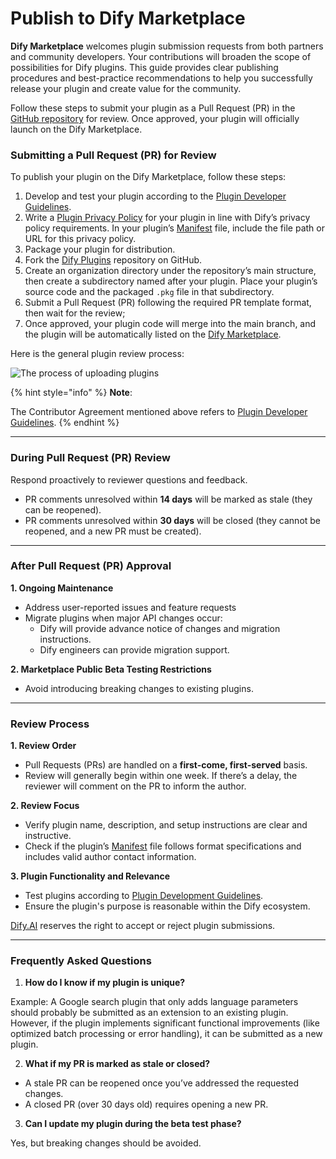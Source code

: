 # Publish to Dify Marketplace

**Dify Marketplace** welcomes plugin submission requests from both partners and community developers. Your contributions will broaden the scope of possibilities for Dify plugins. This guide provides clear publishing procedures and best-practice recommendations to help you successfully release your plugin and create value for the community.

Follow these steps to submit your plugin as a Pull Request (PR) in the [GitHub repository](https://github.com/langgenius/dify-plugins) for review. Once approved, your plugin will officially launch on the Dify Marketplace.

### Submitting a Pull Request (PR) for Review

To publish your plugin on the Dify Marketplace, follow these steps:

1. Develop and test your plugin according to the [Plugin Developer Guidelines](plugin-developer-guidelines.md).
2. Write a [Plugin Privacy Policy](plugin-privacy-protection-guidelines.md) for your plugin in line with Dify’s privacy policy requirements. In your plugin’s [Manifest](../../schema-definition/manifest.md) file, include the file path or URL for this privacy policy.
3. Package your plugin for distribution.
4. Fork the [Dify Plugins](https://github.com/langgenius/dify-plugins) repository on GitHub.
5. Create an organization directory under the repository’s main structure, then create a subdirectory named after your plugin. Place your plugin’s source code and the packaged `.pkg` file in that subdirectory.
6. Submit a Pull Request (PR) following the required PR template format, then wait for the review;
7. Once approved, your plugin code will merge into the main branch, and the plugin will be automatically listed on the [Dify Marketplace](https://marketplace.dify.ai/).

Here is the general plugin review process:

![The process of uploading plugins](https://assets-docs.dify.ai/2025/01/05df333acfaf662e99316432db23ba9f.png)

{% hint style="info" %}
**Note**:

The Contributor Agreement mentioned above refers to [Plugin Developer Guidelines](plugin-developer-guidelines.md).
{% endhint %}

***

### **During Pull Request (PR) Review**

Respond proactively to reviewer questions and feedback.

* PR comments unresolved within **14 days** will be marked as stale (they can be reopened).
* PR comments unresolved within **30 days** will be closed (they cannot be reopened, and a new PR must be created).

***

### **After Pull Request (PR) Approval**

**1. Ongoing Maintenance**

* Address user-reported issues and feature requests
* Migrate plugins when major API changes occur:
  * Dify will provide advance notice of changes and migration instructions.
  * Dify engineers can provide migration support.

**2. Marketplace Public Beta Testing Restrictions**

* Avoid introducing breaking changes to existing plugins.

***

### **Review Process**

**1. Review Order**

* Pull Requests (PRs) are handled on a **first-come, first-served** basis.
* Review will generally begin within one week. If there’s a delay, the reviewer will comment on the PR to inform the author.

**2. Review Focus**

* Verify plugin name, description, and setup instructions are clear and instructive.
* Check if the plugin’s [Manifest](https://docs.dify.ai/plugins/schema-definition/manifest) file follows format specifications and includes valid author contact information.

**3. Plugin Functionality and Relevance**

* Test plugins according to [Plugin Development Guidelines](plugin-developer-guidelines.md).
* Ensure the plugin's purpose is reasonable within the Dify ecosystem.

[Dify.AI](https://dify.ai/) reserves the right to accept or reject plugin submissions.

***

### **Frequently Asked Questions**

1. **How do I know if my plugin is unique?**

Example: A Google search plugin that only adds language parameters should probably be submitted as an extension to an existing plugin. However, if the plugin implements significant functional improvements (like optimized batch processing or error handling), it can be submitted as a new plugin.

2. **What if my PR is marked as stale or closed?**

* A stale PR can be reopened once you’ve addressed the requested changes.
* A closed PR (over 30 days old) requires opening a new PR.

3. **Can I update my plugin during the beta test phase?**

Yes, but breaking changes should be avoided.
